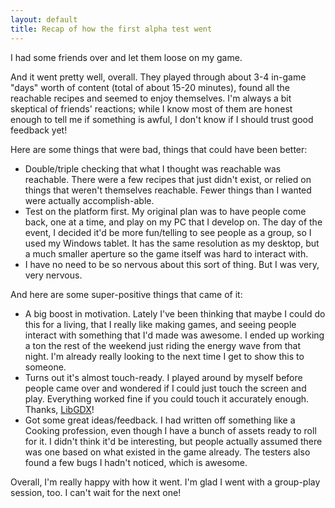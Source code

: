 ```yaml
---
layout: default	
title: Recap of how the first alpha test went
---
```


I had some friends over and let them loose on my game.

And it went pretty well, overall. They played through about 3-4 in-game "days" worth of content (total of about 15-20 minutes), found all the reachable recipes and seemed to enjoy themselves. I'm always a bit skeptical of friends' reactions; while I know most of them are honest enough to tell me if something is awful, I don't know if I should trust good feedback yet!

Here are some things that were bad, things that could have been better:
* Double/triple checking that what I thought was reachable was reachable. There were a few recipes that just didn't exist, or relied on things that weren't themselves reachable. Fewer things than I wanted were actually accomplish-able.
* Test on the platform first. My original plan was to have people come back, one at a time, and play on my PC that I develop on. The day of the event, I decided it'd be more fun/telling to see people as a group, so I used my Windows tablet. It has the same resolution as my desktop, but a much smaller aperture so the game itself was hard to interact with.
* I have no need to be so nervous about this sort of thing. But I was very, very nervous.

And here are some super-positive things that came of it:
* A big boost in motivation. Lately I've been thinking that maybe I could do this for a living, that I really like making games, and seeing people interact with something that I'd made was awesome. I ended up working a ton the rest of the weekend just riding the energy wave from that night. I'm already really looking to the next time I get to show this to someone.
* Turns out it's almost touch-ready. I played around by myself before people came over and wondered if I could just touch the screen and play. Everything worked fine if you could touch it accurately enough. Thanks, [LibGDX](http://libgdx.badlogicgames.com/)!
* Got some great ideas/feedback. I had written off something like a Cooking profession, even though I have a bunch of assets ready to roll for it. I didn't think it'd be interesting, but people actually assumed there was one based on what existed in the game already. The testers also found a few bugs I hadn't noticed, which is awesome.

Overall, I'm really happy with how it went. I'm glad I went with a group-play session, too. I can't wait for the next one!
